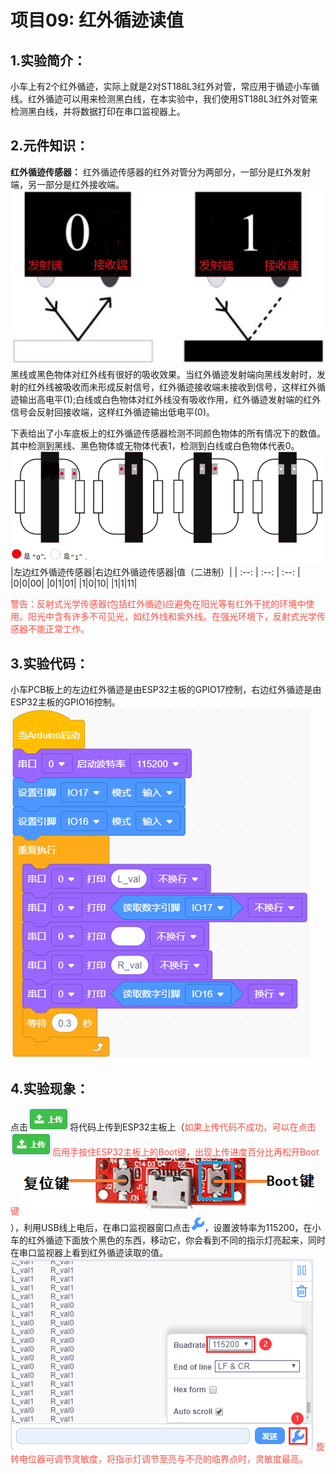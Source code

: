 # 项目09: 红外循迹读值

## 1.实验简介：
小车上有2个红外循迹，实际上就是2对ST188L3红外对管，常应用于循迹小车循线。红外循迹可以用来检测黑白线，在本实验中，我们使用ST188L3红外对管来检测黑白线，并将数据打印在串口监视器上。

## 2.元件知识：
**红外循迹传感器：** 红外循迹传感器的红外对管分为两部分，一部分是红外发射端，另一部分是红外接收端。
![Img](/media/img-20230522172021.png)
黑线或黑色物体对红外线有很好的吸收效果。当红外循迹发射端向黑线发射时，发射的红外线被吸收而未形成反射信号，红外循迹接收端未接收到信号，这样红外循迹输出高电平(1);白线或白色物体对红外线没有吸收作用，红外循迹发射端的红外信号会反射回接收端，这样红外循迹输出低电平(0)。

下表给出了小车底板上的红外循迹传感器检测不同颜色物体的所有情况下的数值。其中检测到黑线、黑色物体或无物体代表1，检测到白线或白色物体代表0。
![Img](/media/img-20230522173140.png)
|左边红外循迹传感器|右边红外循迹传感器|值（二进制）|
| :--: | :--: | :--: |
|0|0|00|
|0|1|01|
|1|0|10|
|1|1|11|

<span style="color: rgb(255, 76, 65);">警告：反射式光学传感器(包括红外循迹)应避免在阳光等有红外干扰的环境中使用。阳光中含有许多不可见光，如红外线和紫外线。在强光环境下，反射式光学传感器不能正常工作。</span>

## 3.实验代码：
小车PCB板上的左边红外循迹是由ESP32主板的GPIO17控制，右边红外循迹是由ESP32主板的GPIO16控制。
![Img](/media/img-20230331101847.png)

## 4.实验现象：
点击![Img](/media/img-20230331104105.png)将代码上传到ESP32主板上（<span style="color: rgb(255, 76, 65);">如果上传代码不成功，可以在点击![Img](/media/img-20230331104328.png)后用手按住ESP32主板上的Boot键，出现上传进度百分比再松开Boot键![Img](/media/img-20230331144331.png)</span>），利用USB线上电后，在串口监视器窗口点击![Img](/media/img-20230331102047.png)，设置波特率为115200，在小车的红外循迹下面放个黑色的东西，移动它，你会看到不同的指示灯亮起来，同时在串口监视器上看到红外循迹读取的值。
![Img](/media/img-20230331102014.png)
<span style="color: rgb(255, 76, 65);">旋转电位器可调节灵敏度，将指示灯调节至亮与不亮的临界点时，灵敏度最高。</span>

